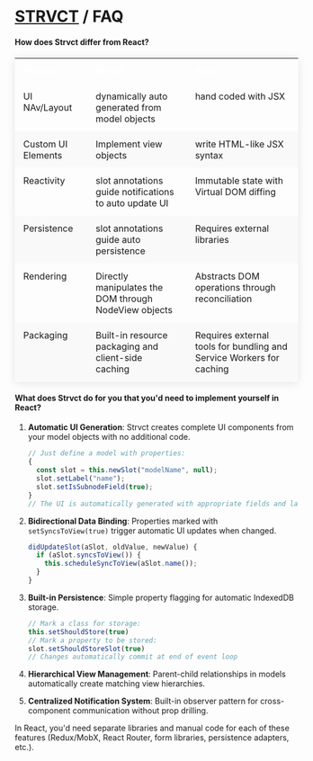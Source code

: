 # <a href="../index.html">STRVCT</a> / FAQ

#### How does Strvct differ from React?

<style>
  table {
    width: 100%;
    border-collapse: collapse;
    margin: 20px 0;
    box-shadow: 0 2px 15px rgba(0, 0, 0, 0.1);
  }
  th {
    color: white;
    text-align: left;
    padding: 12px 15px;
    font-weight: bold;
    vertical-align: top;
    border-bottom: 1px solid rgba(255, 255, 255, 0.1);
  }
  td {
    padding: 12px 15px;
    border-bottom: 1px solid rgba(255, 255, 255, 0.1);
    vertical-align: top;
    text-align: left;
  }
  tr:nth-child(even) {
    background-color: #f9f9f9;
  }
  tr:hover {
    background-color: #rgba(255, 255, 255, 0.1);
  }
</style>

<table>
  <thead>
    <tr>
      <th>Feature</th>
      <th>Strvct</th>
      <th>React</th>
    </tr>
  </thead>
  <tbody>
    <tr>
      <td class="feature-name">UI NAv/Layout</td>
      <td class="strvct">dynamically auto generated from model objects</td>
      <td class="react">hand coded with JSX</td>
    </tr>
    <tr>
      <td class="feature-name">Custom UI Elements</td>
      <td class="strvct">Implement view objects</td>
      <td class="react">write HTML-like JSX syntax</td>
    </tr>
    <tr>
      <td class="feature-name">Reactivity</td>
      <td class="strvct">slot annotations guide notifications to auto update UI</td>
      <td class="react">Immutable state with Virtual DOM diffing</td>
    </tr>
    <tr>
      <td class="feature-name">Persistence</td>
      <td class="strvct">slot annotations guide auto persistence</td>
      <td class="react">Requires external libraries</td>
    </tr>
    <tr>
      <td class="feature-name">Rendering</td>
      <td class="strvct">Directly manipulates the DOM through NodeView objects</td>
      <td class="react">Abstracts DOM operations through reconciliation</td>
    </tr>
    <tr>
      <td class="feature-name">Packaging</td>
      <td class="strvct">Built-in resource packaging and client-side caching</td>
      <td class="react">Requires external tools for bundling and Service Workers for caching</td>
    </tr>
  </tbody>
</table>

#### What does Strvct do for you that you'd need to implement yourself in React?

1. **Automatic UI Generation**: Strvct creates complete UI components from your model objects with no additional code.

   ```javascript
   // Just define a model with properties:
   {
     const slot = this.newSlot("modelName", null);
     slot.setLabel("name");
     slot.setIsSubnodeField(true);
   }
   // The UI is automatically generated with appropriate fields and labels
   ```

2. **Bidirectional Data Binding**: Properties marked with `setSyncsToView(true)` trigger automatic UI updates when changed.

   ```javascript
   didUpdateSlot(aSlot, oldValue, newValue) {
     if (aSlot.syncsToView()) {
       this.scheduleSyncToView(aSlot.name());
     }
   }
   ```

3. **Built-in Persistence**: Simple property flagging for automatic IndexedDB storage.

   ```javascript
   // Mark a class for storage:
   this.setShouldStore(true)
   // Mark a property to be stored:
   slot.setShouldStoreSlot(true)
   // Changes automatically commit at end of event loop
   ```

4. **Hierarchical View Management**: Parent-child relationships in models automatically create matching view hierarchies.

5. **Centralized Notification System**: Built-in observer pattern for cross-component communication without prop drilling.

In React, you'd need separate libraries and manual code for each of these features (Redux/MobX, React Router, form libraries, persistence adapters, etc.).
